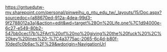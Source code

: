 https://gntuedutw-my.sharepoint.com/personal/pinweihu_g_ntu_edu_tw/_layouts/15/Doc.aspx?sourcedoc={a88670ed-912a-4dea-99d3-9f2788012a3a}&action=edit&wd=target%28On%20Life.one%7C1d94000e-6c27-e549-80b2-547bb0cec17b%2FArt%20of%20no%20giving%20the%20fuck%20%2C%20key%20lines%20-%7C4a3775ac-2065-6c4d-b80f-10ded1c0b6ac%2F%29&wdorigin=NavigationUrl